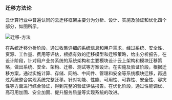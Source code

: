 ### 迁移方法论

云计算行业中普遍认同的云迁移框架主要分为分析、设计、实施及验证和优化四个部分，如图所示。

![迁移-方法](D:\fengdanyang\Desktop\whitepaper\迁移-方法.png)

在系统迁移分析阶段，通过收集详细的系统信息和用户需求，经过系统、安全性、资源、工作量、费用等评估，根据有效的迁移模型和迁移策略，给出分析报告。在设计阶段，针对用户业务系统的系统架构和主要模块设计云上架构和模块迁移策略，做出系统、安全、架构、迁移、测试等方案设计。在实施及验证阶段，根据迁移方案，通过实施计算、存储、网络、中间件、管理和安全等系统模块迁移，再通过系统整合实现系统完整迁移。针对功能、性能、可用性、可靠性、安全性、容灾性等方面进行综合验证，得到完整的验证评估报告。在优化阶段，通过性能调优、高可用加固、安全加固、提升服务质量等实现系统的改进。